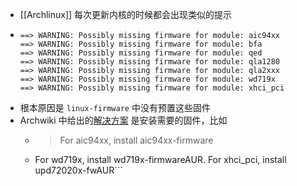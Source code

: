 - [[Archlinux]] 每次更新内核的时候都会出现类似的提示
- ```text
  ==> WARNING: Possibly missing firmware for module: aic94xx
  ==> WARNING: Possibly missing firmware for module: bfa
  ==> WARNING: Possibly missing firmware for module: qed
  ==> WARNING: Possibly missing firmware for module: qla1280
  ==> WARNING: Possibly missing firmware for module: qla2xxx
  ==> WARNING: Possibly missing firmware for module: wd719x
  ==> WARNING: Possibly missing firmware for module: xhci_pci
  ```
- 根本原因是 `linux-firmware` 中没有预置这些固件
- Archwiki 中给出的[解决方案](https://wiki.archlinux.org/title/Mkinitcpio#Possibly_missing_firmware_for_module_XXXX) 是安装需要的固件，比如
	- > For aic94xx, install aic94xx-firmware
	- For wd719x, install wd719x-firmwareAUR. For xhci_pci, install upd72020x-fwAUR```